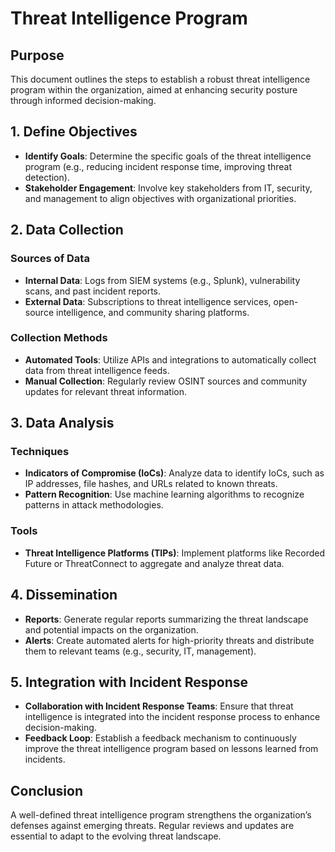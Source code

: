 # Threat Intelligence Program

## Purpose
This document outlines the steps to establish a robust threat intelligence program within the organization, aimed at enhancing security posture through informed decision-making.

## 1. Define Objectives
- **Identify Goals**: Determine the specific goals of the threat intelligence program (e.g., reducing incident response time, improving threat detection).
- **Stakeholder Engagement**: Involve key stakeholders from IT, security, and management to align objectives with organizational priorities.

## 2. Data Collection
### Sources of Data
- **Internal Data**: Logs from SIEM systems (e.g., Splunk), vulnerability scans, and past incident reports.
- **External Data**: Subscriptions to threat intelligence services, open-source intelligence, and community sharing platforms.

### Collection Methods
- **Automated Tools**: Utilize APIs and integrations to automatically collect data from threat intelligence feeds.
- **Manual Collection**: Regularly review OSINT sources and community updates for relevant threat information.

## 3. Data Analysis
### Techniques
- **Indicators of Compromise (IoCs)**: Analyze data to identify IoCs, such as IP addresses, file hashes, and URLs related to known threats.
- **Pattern Recognition**: Use machine learning algorithms to recognize patterns in attack methodologies.

### Tools
- **Threat Intelligence Platforms (TIPs)**: Implement platforms like Recorded Future or ThreatConnect to aggregate and analyze threat data.

## 4. Dissemination
- **Reports**: Generate regular reports summarizing the threat landscape and potential impacts on the organization.
- **Alerts**: Create automated alerts for high-priority threats and distribute them to relevant teams (e.g., security, IT, management).

## 5. Integration with Incident Response
- **Collaboration with Incident Response Teams**: Ensure that threat intelligence is integrated into the incident response process to enhance decision-making.
- **Feedback Loop**: Establish a feedback mechanism to continuously improve the threat intelligence program based on lessons learned from incidents.

## Conclusion
A well-defined threat intelligence program strengthens the organization’s defenses against emerging threats. Regular reviews and updates are essential to adapt to the evolving threat landscape.
